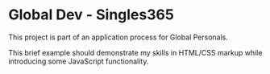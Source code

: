 # Global Dev - Singles365

This project is part of an application process for Global Personals.

This brief example should demonstrate my skills  in HTML/CSS markup while introducing some JavaScript functionality.
